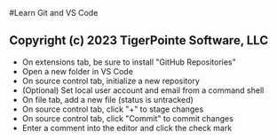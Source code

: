 #Learn Git and VS Code
## Copyright (c) 2023 TigerPointe Software, LLC

* On extensions tab, be sure to install "GitHub Repositories"
* Open a new folder in VS Code
* On source control tab, initialize a new repository
* (Optional) Set local user account and email from a command shell
* On file tab, add a new file (status is untracked)
* On source control tab, click "+" to stage changes
* On source control tab, click "Commit" to commit changes
* Enter a comment into the editor and click the check mark
